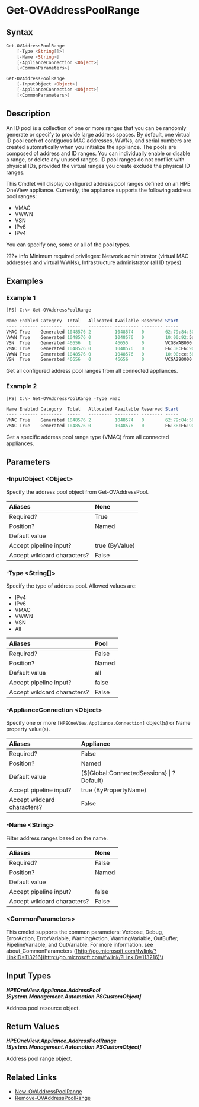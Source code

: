 ﻿---
description: Retrieve address pool range information.
---

# Get-OVAddressPoolRange

## Syntax

```powershell
Get-OVAddressPoolRange
    [-Type <String[]>]
    [-Name <String>]
    [-ApplianceConnection <Object>]
    [<CommonParameters>]
```

```powershell
Get-OVAddressPoolRange
    [-InputObject <Object>]
    [-ApplianceConnection <Object>]
    [<CommonParameters>]
```

## Description

An ID pool is a collection of one or more ranges that you can be randomly generate or specify to provide large address spaces. By default, one virtual ID pool each of contiguous MAC addresses, WWNs, and serial numbers are created automatically when you initialize the appliance. The pools are composed of address and ID ranges. You can individually enable or disable a range, or delete any unused ranges. ID pool ranges do not conflict with physical IDs, provided the virtual ranges you create exclude the physical ID ranges.

This Cmdlet will display configured address pool ranges defined on an HPE OneView appliance. Currently, the appliance supports the following address pool ranges:

* VMAC
* VWWN
* VSN
* IPv6
* IPv4

You can specify one, some or all of the pool types.

???+ info
    Minimum required privileges: Network administrator 
(virtual MAC addresses and virtual WWNs), Infrastructure administrator (all ID types)

## Examples

###  Example 1 

```powershell
[PS] C:\> Get-OVAddressPoolRange

Name Enabled Category  Total   Allocated Available Reserved Start                   End
---- ------- --------  -----   --------- --------- -------- -----                   ---
VMAC True    Generated 1048576 2         1048574   0        62:79:84:50:00:00       62:79:84:5F:FF:FF
VWWN True    Generated 1048576 0         1048576   0        10:00:92:5a:1f:b0:00:00 10:00:92:5a:1f:bf:ff:ff
VSN  True    Generated 46656   1         46655     0        VCGBWAB000              VCGBWABZZZ
VMAC True    Generated 1048576 0         1048576   0        F6:38:E6:90:00:00       F6:38:E6:9F:FF:FF
VWWN True    Generated 1048576 0         1048576   0        10:00:ce:58:fa:50:00:00 10:00:ce:58:fa:5f:ff:ff
VSN  True    Generated 46656   0         46656     0        VCGA290000              VCGA290ZZZ
```

Get all configured address pool ranges from all connected appliances.

###  Example 2 

```powershell
[PS] C:\> Get-OVAddressPoolRange -Type vmac

Name Enabled Category  Total   Allocated Available Reserved Start             End
---- ------- --------  -----   --------- --------- -------- -----             ---
VMAC True    Generated 1048576 2         1048574   0        62:79:84:50:00:00 62:79:84:5F:FF:FF
VMAC True    Generated 1048576 0         1048576   0        F6:38:E6:90:00:00 F6:38:E6:9F:FF:FF
```

Get a specific address pool range type (VMAC) from all connected appliances.

## Parameters

### -InputObject &lt;Object&gt;

Specify the address pool object from Get-OVAddressPool.

| Aliases | None |
| :--- | :--- |
| Required? | True |
| Position? | Named |
| Default value |  |
| Accept pipeline input? | true (ByValue) |
| Accept wildcard characters? | False |

### -Type &lt;String[]&gt;

Specify the type of address pool.  Allowed values are:

* IPv4
* IPv6
* VMAC
* VWWN
* VSN
* All

| Aliases | Pool |
| :--- | :--- |
| Required? | False |
| Position? | Named |
| Default value | all |
| Accept pipeline input? | false |
| Accept wildcard characters? | False |

### -ApplianceConnection &lt;Object&gt;

Specify one or more `[HPEOneView.Appliance.Connection]` object(s) or Name property value(s).

| Aliases | Appliance |
| :--- | :--- |
| Required? | False |
| Position? | Named |
| Default value | (${Global:ConnectedSessions} &vert; ? Default) |
| Accept pipeline input? | true (ByPropertyName) |
| Accept wildcard characters? | False |

### -Name &lt;String&gt;

Filter address ranges based on the name.

| Aliases | None |
| :--- | :--- |
| Required? | False |
| Position? | Named |
| Default value |  |
| Accept pipeline input? | false |
| Accept wildcard characters? | False |

### &lt;CommonParameters&gt;

This cmdlet supports the common parameters: Verbose, Debug, ErrorAction, ErrorVariable, WarningAction, WarningVariable, OutBuffer, PipelineVariable, and OutVariable. For more information, see about\_CommonParameters \([http://go.microsoft.com/fwlink/?LinkID=113216](http://go.microsoft.com/fwlink/?LinkID=113216)\)

## Input Types

_**HPEOneView.Appliance.AddressPool [System.Management.Automation.PSCustomObject]**_

Address pool resource object.

## Return Values

_**HPEOneView.Appliance.AddressPoolRange [System.Management.Automation.PSCustomObject]**_

Address pool range object.

## Related Links

* [New-OVAddressPoolRange](new-ovaddresspoolrange.md)
* [Remove-OVAddressPoolRange](remove-ovaddresspoolrange.md)
